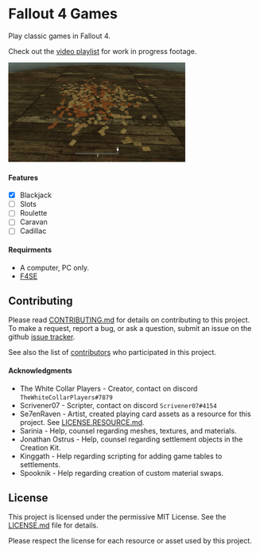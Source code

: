 # Fallout 4 Games
Play classic games in Fallout 4.

Check out the [video playlist](https://www.youtube.com/playlist?list=PLdEgiq4kaju0r1Zw4MTMmxLbc9ZQ1MOLJ) for work in progress footage.

<img src="Documents/Screenshot03.png" height="200">

#### Features
- [x] Blackjack
- [ ] Slots
- [ ] Roulette
- [ ] Caravan
- [ ] Cadillac

#### Requirments
* A computer, PC only.
* [F4SE](http://f4se.silverlock.org/)

## Contributing
Please read [CONTRIBUTING.md](CONTRIBUTING.md) for details on contributing to this project.
To make a request, report a bug, or ask a question, submit an issue on the github [issue tracker](https://github.com/Scrivener07/FO4_Games/issues).

See also the list of [contributors](https://github.com/Scrivener07/FO4_Games/contributors) who participated in this project.

#### Acknowledgments
* The White Collar Players - Creator, contact on discord `TheWhiteCollarPlayers#7879`
* Scrivener07 - Scripter, contact on discord `Scrivener07#4154`
* Se7enRaven - Artist, created playing card assets as a resource for this project. See [LICENSE.RESOURCE.md](LICENSE.RESOURCE.md).
* Sarinia - Help, counsel regarding meshes, textures, and materials.
* Jonathan Ostrus - Help, counsel regarding settlement objects in the Creation Kit.
* Kinggath - Help regarding scripting for adding game tables to settlements.
* Spooknik - Help regarding creation of custom material swaps.

## License
This project is licensed under the permissive MIT License.
See the [LICENSE.md](LICENSE.md) file for details.

Please respect the license for each resource or asset used by this project.
